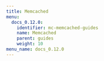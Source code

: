 ```yaml
---
title: Memcached
menu:
  docs_0.12.0:
    identifier: mc-memcached-guides
    name: Memcached
    parent: guides
    weight: 10
menu_name: docs_0.12.0
---
```

